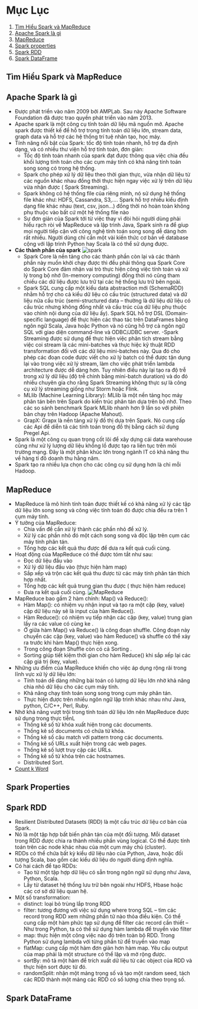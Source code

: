 # Mục Lục
1. [Tìm Hiểu Spark và MapReduce](#sparkmap)
2. [Apache Spark là gì](#Apachespark)
3. [MapReduce](#Mapreduce)
4. [Spark properties](#sparkprop)
5. [Spark RDD](#sparkrdd)
6. [Spark DataFrame](#sparkdata)


## Tìm Hiểu Spark và MapReduce <a name="sparkmap"></a>
## Apache Spark là gì <a name="Apachespark"></a>
  - Được phát triển vào năm 2009 bởi AMPLab. Sau này Apache Software Foundation đã được trao quyền phát triển vào năm 2013.
  - Apache spark là một công cụ tính toán dữ liệu mã nguồn mở. Apache spark được thiết kế để hỗ trợ trong tính toán dữ liệu lớn, stream data, graph data và hỗ trợ các hệ thống trí tuệ nhân tạo, học máy.
  - Tính năng nổi bật của Spark: tốc độ tính toán nhanh, hỗ trợ đa định dạng, và có nhiều thư viện hỗ trợ tính toán, đơn giản:
      - Tốc độ tính toán nhanh của spark đạt được thông qua việc chia đều khối lượng tính toán cho các cụm máy tính có khả năng tính toán song song có trong hệ thống.
      - Spark cho phép xử lý dữ liệu theo thời gian thực, vừa nhận dữ liệu từ các nguồn khác nhau đồng thời thực hiện ngay việc xử lý trên dữ liệu vừa nhận được ( Spark Streaming).
     - Spark không có hệ thống file của riêng mình, nó sử dụng hệ thống file khác như: HDFS, Cassandra, S3,…. Spark hỗ trợ nhiều kiểu định dạng file khác nhau (text, csv, json…) đồng thời nó hoàn toàn không phụ thuộc vào bất cứ một hệ thống file nào
     - Sự đơn giản của Spark tới từ việc thay vì đòi hỏi người dùng phải hiểu rạch ròi về MapReduce và lập trình Java, Spark sinh ra để gíup mọi người tiếp cận với công nghệ tính toán song song dễ dàng hơn rất nhiều. Người dùng chỉ cần một vài kiến thức cơ bản về database cộng với lập trình Python hay Scala là có thể sử dụng được.
  - **Các thành phần của spark** 
  ![spark](https://www.oreilly.com/library/view/learning-spark/9781449359034/assets/lnsp_0101.png)
      - Spark Core là nền tảng cho các thành phần còn lại và các thành phần này muốn khởi chạy được thì đều phải thông qua Spark Core do Spark Core đảm nhận vai trò thực hiện công việc tính toán và xử lý trong bộ nhớ (In-memory computing) đồng thời nó cũng tham chiếu các dữ liệu được lưu trữ tại các hệ thống lưu trữ bên ngoài.
      - Spark SQL cung cấp một kiểu data abstraction mới (SchemaRDD) nhằm hỗ trợ cho cả kiểu dữ liệu có cấu trúc (structured data) và dữ liệu nửa cấu trúc (semi-structured data – thường là dữ liệu dữ liệu có cấu trúc nhưng không đồng nhất và cấu trúc của dữ liệu phụ thuộc vào chính nội dung của dữ liệu ấy). Spark SQL hỗ trợ DSL (Domain-specific language) để thực hiện các thao tác trên DataFrames bằng ngôn ngữ Scala, Java hoặc Python và nó cũng hỗ trợ cả ngôn ngữ SQL với giao diện command-line và ODBC/JDBC server.
      -Spark Streaming được sử dụng để thực hiện việc phân tích stream bằng việc coi stream là các mini-batches và thực hiệc kỹ thuật RDD transformation đối với các dữ liệu mini-batches này. Qua đó cho phép các đoạn code được viết cho xử lý batch có thể được tận dụng lại vào trong việc xử lý stream, làm cho việc phát triển lambda architecture được dễ dàng hơn. Tuy nhiên điều này lại tạo ra độ trễ trong xử lý dữ liệu (độ trễ chính bằng mini-batch duration) và do đó nhiều chuyên gia cho rằng Spark Streaming không thực sự là công cụ xử lý streaming giống như Storm hoặc Flink.
      - MLlib (Machine Learning Library): MLlib là một nền tảng học máy phân tán bên trên Spark do kiến trúc phân tán dựa trên bộ nhớ. Theo các so sánh benchmark Spark MLlib nhanh hơn 9 lần so với phiên bản chạy trên Hadoop (Apache Mahout).
      - GrapX: Grapx là nền tảng xử lý đồ thị dựa trên Spark. Nó cung cấp các Api để diễn tả các tính toán trong đồ thị bằng cách sử dụng Pregel Api.
   - Spark là một công cụ quan trọng cốt lõi để xây dựng cái data warehouse cũng như xử lý lượng dữ liệu khổng lồ được tạo ra liên tục trên môi trường mạng. Đây là một phân khúc lớn trong ngành IT có khả năng thu về hàng tỉ đô doanh thu hằng năm.
   - Spark tạo ra nhiều lựa chọn cho các công cụ sử dụng hơn là chỉ mỗi Hadoop.
## MapReduce <a name="Mapreduce"></a>
  - MapReduce là mô hình tính toán được thiết kế có khả năng xử lý các tập dữ liệu lớn song song và công việc tính toán đó được chia đều ra trên 1 cụm máy tính.
  - Ý tưởng của MapReduce:
    - Chia vấn đề cần xử lý thành các phần nhỏ để xử lý.
    - Xử lý các phần nhỏ đó một cách song song và độc lập trên cụm các máy tính phân tán.
    - Tổng hợp các kết quả thu được để dưa ra kết quả cuối cùng.
  - Hoạt động của MapReduce có thể được tóm tắt như sau:
     - Đọc dữ liệu đầu vào
     - Xử lý dữ liệu đầu vào (thực hiện hàm map)
     - Sắp xếp và trộn các kết quả thu được từ các máy tính phân tán thích hợp nhất.
     - Tổng hợp các kết quả trung gian thu được ( thực hiện hàm reduce)
     - Đưa ra kết quả cuối cùng.
     ![MapReduce](https://todaysoftmag.com/images/articles/tsm33/large/a11.png)
   - MapReduce bao gầm 2 hàm chính: Map() và Reduce():
     - Hàm Map(): có nhiệm vụ nhận input và tạo ra một cặp (key, value) cặp dữ liệu này sẽ là input của hàm Reduce().
     - Hàm Reduce(): có nhiệm vụ tiếp nhận các cặp (key, value) trung gian lấy ra các value có cùng ke .
     - Ở giữa hàm Map() và Reduce() là công đoạn shuffle. Công đoạn này chuyển các cặp (key, value) vào hàm Reduce() và shuffle có thể xảy ra trước khi hàm Map() thực hiện xong. 
     - Trong công đoạn Shuffle còn có cả Sorting . 
     - Sorting giúp tiết kiệm thời gian cho hàm Reduce() khi sắp xếp lại các cặp giá trị (key, value).
   - Những ưu điểm của MapReduce khiến cho việc áp dụng rộng rãi trong lĩnh vực xử lý dữ liệu lớn:
     - Tính toán dễ dàng những bài toán có lượng dữ liệu lớn nhờ khả năng chia nhỏ dữ liệu cho các cụm máy tính.
     - Khả năng chạy tính toán song song trong cụm máy phân tán.
     - Thực hiện được trên nhiều ngôn ngữ lập trình khác nhau như Java, python, C/C++, Perl, Ruby.
  - Nhờ khả năng vượt trội trong tính toán dữ liệu lớn nên MapReduce được sử dụng trong thực tiễnL
     - Thống kê số từ khóa xuất hiện trong các documents.
     - Thống kê số documents có chứa từ khóa.
     - Thống kê số câu match với pattern trong các documents.
     - Thống kê số URLs xuất hiện trong các web pages.
     - Thống kê số lượt truy cập các URLs.
     - Thống kê số từ khóa trên các hostnames.
     - Distributed Sort.
  - [Count k Word](https://colab.research.google.com/drive/1lkCCFtDqb6-IGOqea-hTYxLQFyiYppS8)
## Spark Properties <a name="sparkprop"></a>
  
## Spark RDD <a name="sparkrdd"></a>
  - Resilient Distributed Datasets (RDD) là một cấu trúc dữ liệu cơ bản của Spark.
  - Nó là một tập hợp bất biến phân tán của một đối tượng. Mỗi dataset trong RDD được chia ra thành nhiều phần vùng logical. Có thể được tính toán trên các node khác nhau của một cụm máy chủ (cluster).
  - RDDs có thể chứa bất kỳ kiểu dữ liệu nào của Python, Java, hoặc đối tượng Scala, bao gồm các kiểu dữ liệu do người dùng định nghĩa.
  - Có hai cách để tạo RDDs:
    - Tạo từ một tập hợp dữ liệu có sẵn trong ngôn ngữ sử dụng như Java, Python, Scala.
    - Lấy từ dataset hệ thống lưu trữ bên ngoài như HDFS, Hbase hoặc các cơ sở dữ liệu quan hệ.
  - Một số transformation:
    - distinct: loại bỏ trùng lắp trong RDD
    - filter: tương đương với việc sử dụng where trong SQL – tìm các record trong RDD xem những phần tử nào thỏa điều kiện. Có thể cung cấp một hàm phức tạp sử dụng để filter các record cần thiết – Như trong Python, ta có thể sử dụng hàm lambda để truyền vào filter
    - map: thực hiện một công việc nào đó trên toàn bộ RDD. Trong Python sử dụng lambda với từng phần tử để truyền vào map
    - flatMap: cung cấp một hàm đơn giản hơn hàm map. Yêu cầu output của map phải là một structure có thể lặp và mở rộng được.
    - sortBy: mô tả một hàm để trích xuất dữ liệu từ các object của RDD và thực hiện sort được từ đó.
    - randomSplit: nhận một mảng trọng số và tạo một random seed, tách các RDD thành một mảng các RDD có số lượng chia theo trọng số.
## Spark DataFrame <a name="sparkdata"></a>
